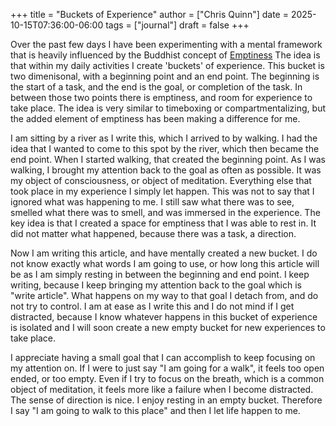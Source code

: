 +++
title = "Buckets of Experience"
author = ["Chris Quinn"]
date = 2025-10-15T07:36:00-06:00
tags = ["journal"]
draft = false
+++

Over the past few days I have been experimenting with a mental framework that is heavily influenced by the Buddhist concept of [Emptiness](https://www.lionsroar.com/buddhism/emptiness-sunyata) The idea is that within my daily activities I create 'buckets' of experience. This bucket is two dimenisonal, with a beginning point and an end point. The beginning is the start of a task, and the end is the goal, or completion of the task. In between those two points there is emptiness, and room for experience to take place. The idea is very similar to timeboxing or compartmentalizing, but the added element of emptiness has been making a difference for me.

I am sitting by a river as I write this, which I arrived to by walking. I had the idea that I wanted to come to this spot by the river, which then became the end point. When I started walking, that created the beginning point. As I was walking, I brought my attention back to the goal as often as possible. It was my object of consciousness, or object of meditation. Everything else that took place in my experience I simply let happen. This was not to say that I ignored what was happening to me. I still saw what there was to see, smelled what there was to smell, and was immersed in the experience. The key idea is that I created a space for emptiness that I was able to rest in. It did not matter what happened, because there was a task, a direction.

Now I am writing this article, and have mentally created a new bucket. I do not know exactly what words I am going to use, or how long this article will be as I am simply resting in between the beginning and end point. I keep writing, because I keep bringing my attention back to the goal which is "write article". What happens on my way to that goal I detach from, and do not try to control. I am at ease as I write this and I do not mind if I get distracted, because I know whatever happens in this bucket of experience is isolated and I will soon create a new empty bucket for new experiences to take place.

I appreciate having a small goal that I can accomplish to keep focusing on my attention on. If I were to just say "I am going for a walk", it feels too open ended, or too empty. Even if I try to focus on the breath, which is a common object of meditation, it feels more like a failure when I become distracted. The sense of direction is nice. I enjoy resting in an empty bucket. Therefore I say "I am going to walk to this place" and then I let life happen to me.
